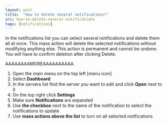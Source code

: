 ```yaml
---
layout: post
title:  "How to delete several notifications?"
uri: how-to-delete-several-notifications
tags: [notifications]
---
```


In the notifications list you can select several notifications and delete them all at once. This mass action will delete the selected notifications without modifying anything else. This action is permanent and cannot be undone. You will have to confirm deletion after clicking Delete. 

AAAAAAAAMOREAAAAAAAAAA

1.  Open the main menu on the top left \[menu icon\]
2.  Select **Dashboard**
3.  In the servers list find the server you want to edit and click **Open** next to it
4.  On the top right click **Settings**
5.  Make sure **Notifications** are expanded
6.  Use **the checkbox** next to the name of the notification to select the notifications to update
7.  Use **mass actions above the list** to turn on all selected notifications